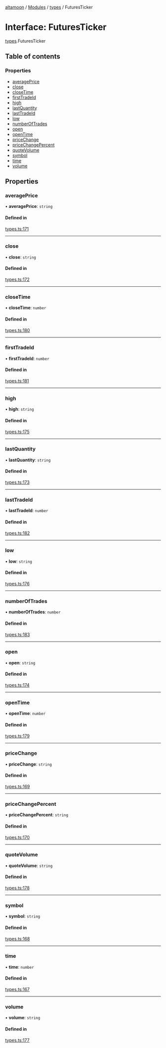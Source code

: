 [altamoon](../README.md) / [Modules](../modules.md) / [types](../modules/types.md) / FuturesTicker

# Interface: FuturesTicker

[types](../modules/types.md).FuturesTicker

## Table of contents

### Properties

- [averagePrice](types.FuturesTicker.md#averageprice)
- [close](types.FuturesTicker.md#close)
- [closeTime](types.FuturesTicker.md#closetime)
- [firstTradeId](types.FuturesTicker.md#firsttradeid)
- [high](types.FuturesTicker.md#high)
- [lastQuantity](types.FuturesTicker.md#lastquantity)
- [lastTradeId](types.FuturesTicker.md#lasttradeid)
- [low](types.FuturesTicker.md#low)
- [numberOfTrades](types.FuturesTicker.md#numberoftrades)
- [open](types.FuturesTicker.md#open)
- [openTime](types.FuturesTicker.md#opentime)
- [priceChange](types.FuturesTicker.md#pricechange)
- [priceChangePercent](types.FuturesTicker.md#pricechangepercent)
- [quoteVolume](types.FuturesTicker.md#quotevolume)
- [symbol](types.FuturesTicker.md#symbol)
- [time](types.FuturesTicker.md#time)
- [volume](types.FuturesTicker.md#volume)

## Properties

### averagePrice

• **averagePrice**: `string`

#### Defined in

[types.ts:171](https://github.com/Altamoon/altamoon/blob/198a6cd/app/api/types.ts#L171)

___

### close

• **close**: `string`

#### Defined in

[types.ts:172](https://github.com/Altamoon/altamoon/blob/198a6cd/app/api/types.ts#L172)

___

### closeTime

• **closeTime**: `number`

#### Defined in

[types.ts:180](https://github.com/Altamoon/altamoon/blob/198a6cd/app/api/types.ts#L180)

___

### firstTradeId

• **firstTradeId**: `number`

#### Defined in

[types.ts:181](https://github.com/Altamoon/altamoon/blob/198a6cd/app/api/types.ts#L181)

___

### high

• **high**: `string`

#### Defined in

[types.ts:175](https://github.com/Altamoon/altamoon/blob/198a6cd/app/api/types.ts#L175)

___

### lastQuantity

• **lastQuantity**: `string`

#### Defined in

[types.ts:173](https://github.com/Altamoon/altamoon/blob/198a6cd/app/api/types.ts#L173)

___

### lastTradeId

• **lastTradeId**: `number`

#### Defined in

[types.ts:182](https://github.com/Altamoon/altamoon/blob/198a6cd/app/api/types.ts#L182)

___

### low

• **low**: `string`

#### Defined in

[types.ts:176](https://github.com/Altamoon/altamoon/blob/198a6cd/app/api/types.ts#L176)

___

### numberOfTrades

• **numberOfTrades**: `number`

#### Defined in

[types.ts:183](https://github.com/Altamoon/altamoon/blob/198a6cd/app/api/types.ts#L183)

___

### open

• **open**: `string`

#### Defined in

[types.ts:174](https://github.com/Altamoon/altamoon/blob/198a6cd/app/api/types.ts#L174)

___

### openTime

• **openTime**: `number`

#### Defined in

[types.ts:179](https://github.com/Altamoon/altamoon/blob/198a6cd/app/api/types.ts#L179)

___

### priceChange

• **priceChange**: `string`

#### Defined in

[types.ts:169](https://github.com/Altamoon/altamoon/blob/198a6cd/app/api/types.ts#L169)

___

### priceChangePercent

• **priceChangePercent**: `string`

#### Defined in

[types.ts:170](https://github.com/Altamoon/altamoon/blob/198a6cd/app/api/types.ts#L170)

___

### quoteVolume

• **quoteVolume**: `string`

#### Defined in

[types.ts:178](https://github.com/Altamoon/altamoon/blob/198a6cd/app/api/types.ts#L178)

___

### symbol

• **symbol**: `string`

#### Defined in

[types.ts:168](https://github.com/Altamoon/altamoon/blob/198a6cd/app/api/types.ts#L168)

___

### time

• **time**: `number`

#### Defined in

[types.ts:167](https://github.com/Altamoon/altamoon/blob/198a6cd/app/api/types.ts#L167)

___

### volume

• **volume**: `string`

#### Defined in

[types.ts:177](https://github.com/Altamoon/altamoon/blob/198a6cd/app/api/types.ts#L177)
